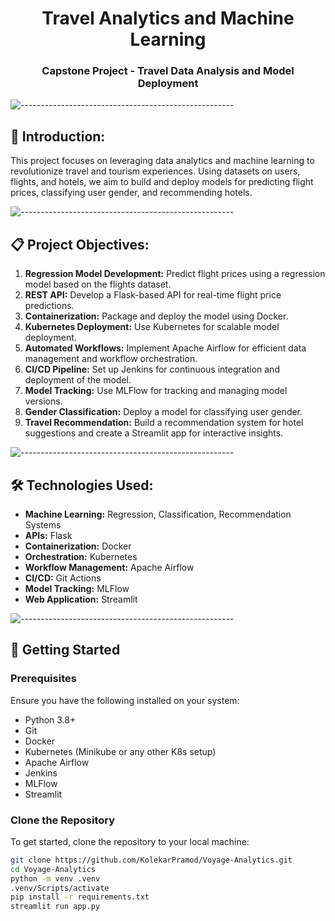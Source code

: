 <h1 align="center">Travel Analytics and Machine Learning</h1>
<h3 align="center">Capstone Project - Travel Data Analysis and Model Deployment</h3>

![-----------------------------------------------------](https://raw.githubusercontent.com/andreasbm/readme/master/assets/lines/rainbow.png)

## 📖 Introduction:
This project focuses on leveraging data analytics and machine learning to revolutionize travel and tourism experiences. Using datasets on users, flights, and hotels, we aim to build and deploy models for predicting flight prices, classifying user gender, and recommending hotels.

![-----------------------------------------------------](https://raw.githubusercontent.com/andreasbm/readme/master/assets/lines/rainbow.png)

## 📋 Project Objectives:
1. **Regression Model Development:** Predict flight prices using a regression model based on the flights dataset.
2. **REST API:** Develop a Flask-based API for real-time flight price predictions.
3. **Containerization:** Package and deploy the model using Docker.
4. **Kubernetes Deployment:** Use Kubernetes for scalable model deployment.
5. **Automated Workflows:** Implement Apache Airflow for efficient data management and workflow orchestration.
6. **CI/CD Pipeline:** Set up Jenkins for continuous integration and deployment of the model.
7. **Model Tracking:** Use MLFlow for tracking and managing model versions.
8. **Gender Classification:** Deploy a model for classifying user gender.
9. **Travel Recommendation:** Build a recommendation system for hotel suggestions and create a Streamlit app for interactive insights.

![-----------------------------------------------------](https://raw.githubusercontent.com/andreasbm/readme/master/assets/lines/rainbow.png)

## 🛠️ Technologies Used:
- **Machine Learning:** Regression, Classification, Recommendation Systems
- **APIs:** Flask
- **Containerization:** Docker
- **Orchestration:** Kubernetes
- **Workflow Management:** Apache Airflow
- **CI/CD:** Git Actions
- **Model Tracking:** MLFlow
- **Web Application:** Streamlit

![-----------------------------------------------------](https://raw.githubusercontent.com/andreasbm/readme/master/assets/lines/rainbow.png)

## 🚀 Getting Started

### Prerequisites
Ensure you have the following installed on your system:
- Python 3.8+
- Git
- Docker
- Kubernetes (Minikube or any other K8s setup)
- Apache Airflow
- Jenkins
- MLFlow
- Streamlit

### Clone the Repository
To get started, clone the repository to your local machine:
```bash
git clone https://github.com/KolekarPramod/Voyage-Analytics.git
cd Voyage-Analytics
python -m venv .venv
.venv/Scripts/activate
pip install -r requirements.txt
streamlit run app.py
